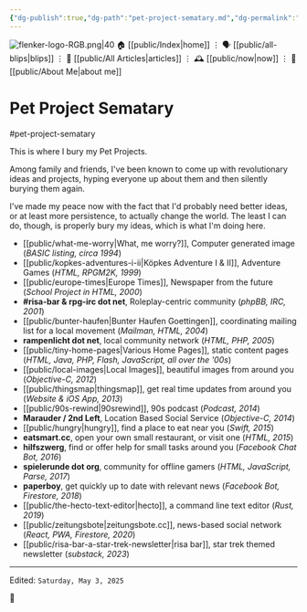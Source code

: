 ```yaml
---
{"dg-publish":true,"dg-path":"pet-project-sematary.md","dg-permalink":"pet-project-sematary/","permalink":"/pet-project-sematary/","title":"Pet Project Sematary","created":"2024-03-29T11:27:00","updated":"2025-05-03T13:24:45"}
---
```



<div class="transclusion internal-embed is-loaded"><div class="markdown-embed">




![flenker-logo-RGB.png|40](/img/user/attachments/flenker-logo-RGB.png)
🏠 [[public/Index\|home]]  ⋮ 🗣️ [[public/all-blips\|blips]] ⋮  📝 [[public/All Articles\|articles]]  ⋮ 🕰️ [[public/now\|now]] ⋮ 🪪 [[public/About Me\|about me]]


</div></div>


# Pet Project Sematary
#pet-project-sematary

This is where I bury my Pet Projects.

Among family and friends, I've been known to come up with revolutionary ideas and projects, hyping everyone up about them and then silently burying them again.

I've made my peace now with the fact that I'd probably need better ideas, or at least more persistence, to actually change the world. The least I can do, though, is properly bury my ideas, which is what I'm doing here.

- [[public/what-me-worry\|What, me worry?]], Computer generated image (_BASIC listing, circa 1994_)
- [[public/kopkes-adventures-i-ii\|Köpkes Adventure I & II]], Adventure Games (_HTML, RPGM2K,  1999_)
- [[public/europe-times\|Europe Times]], Newspaper from the future (_School Project in HTML, 2000_)
- **\#risa-bar & rpg-irc dot net**, Roleplay-centric community (_phpBB, IRC, 2001_)
- [[public/bunter-haufen\|Bunter Haufen Goettingen]], coordinating mailing list for a local movement (_Mailman, HTML, 2004_)
- **rampenlicht dot net**, local community network (_HTML, PHP, 2005_)
- [[public/tiny-home-pages\|Various Home Pages]], static content pages (_HTML, Java, PHP, Flash, JavaScript, all over the '00s_)
- [[public/local-images\|Local Images]], beautiful images from around you (_Objective-C, 2012_)
- [[public/thingsmap\|thingsmap]], get real time updates from around you (_Website & iOS App, 2013_)
- [[public/90s-rewind\|90srewind]], 90s podcast (_Podcast, 2014_)
- **Marauder / 2nd Left**, Location Based Social Service  (_Objective-C, 2014_)
- [[public/hungry\|hungry]], find a place to eat near you (_Swift,  2015_)
- **eatsmart.cc**, open your own small restaurant, or visit one (_HTML, 2015_)
- **hilfszwerg**, find or offer help for small tasks around you (_Facebook Chat Bot, 2016_)
- **spielerunde dot org**, community for offline gamers (_HTML, JavaScript, Parse, 2017_)
- **paperboy**, get quickly up to date with relevant news (_Facebook Bot, Firestore, 2018_)
- [[public/the-hecto-text-editor\|hecto]], a command line text editor (_Rust, 2019_)
- [[public/zeitungsbote\|zeitungsbote.cc]], news-based social network (_React, PWA, Firestore, 2020_)
- [[public/risa-bar-a-star-trek-newsletter\|risa bar]], star trek themed newsletter (_substack, 2023_)

- - -
<p><span>Edited: <code>Saturday, May 3, 2025</code></span></p>
👾
